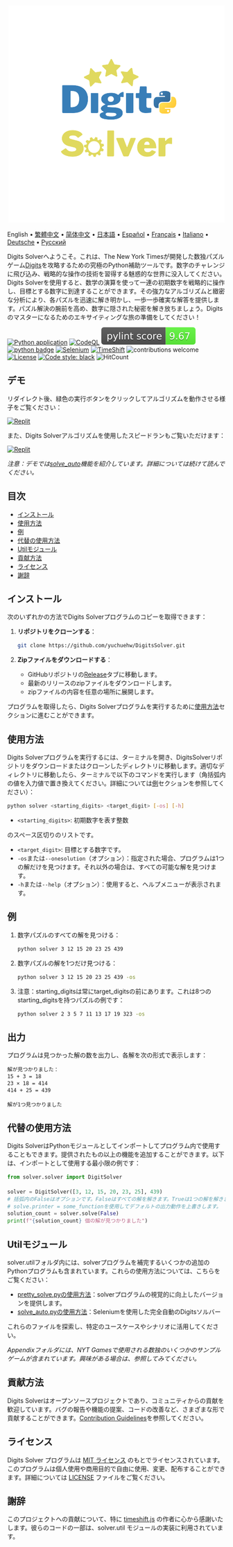 <p align="center">
    <picture>
      <img 
        src="https://raw.githubusercontent.com/yuchuehw/DigitsSolver/main/new_logo.png" 
        alt="Digits Solver アイコン"
        width="500"
       />
    </picture>
<p>

English
 • [繁體中文](README_zh-TW.md)
 • [简体中文](README_zh-CN.md)
 • [日本語](README_ja.md)
 • [Español](README_es.md)
 • [Français](README_fr.md)
 • [Italiano](README_it.md)
 • [Deutsche](README_de.md)
 • [Русский](README_ru.md)

Digits Solverへようこそ。これは、The New York Timesが開発した数独パズルゲーム[Digits](https://www.nytimes.com/games/digits)を攻略するための究極のPython補助ツールです。数字のチャレンジに飛び込み、戦略的な操作の技術を習得する魅惑的な世界に没入してください。Digits Solverを使用すると、数学の演算を使って一連の初期数字を戦略的に操作し、目標とする数字に到達することができます。その強力なアルゴリズムと緻密な分析により、各パズルを迅速に解き明かし、一歩一歩確実な解答を提供します。パズル解決の腕前を高め、数字に隠された秘密を解き放ちましょう。Digitsのマスターになるためのエキサイティングな旅の準備をしてください！

[![Python application](https://github.com/yuchuehw/DigitsSolver/actions/workflows/python-app.yml/badge.svg)](https://github.com/yuchuehw/DigitsSolver/actions/workflows/python-app.yml)
[![CodeQL](https://github.com/yuchuehw/DigitsSolver/actions/workflows/github-code-scanning/codeql/badge.svg)](https://github.com/yuchuehw/DigitsSolver/actions/workflows/github-code-scanning/codeql)
[![PyLint Score](https://raw.githubusercontent.com/yuchuehw/DigitsSolver/main/pylint_badge.svg)](pylint.out)
<br>
[![python badge](https://img.shields.io/badge/Python-3776AB?style=flat&for-the-badge&logo=python&logoColor=white)](https://www.python.org/)
[![Selenium](https://img.shields.io/badge/Selenium-grey.svg?style=flat&logo=selenium)](https://www.selenium.dev/)
[![TimeShift](https://img.shields.io/badge/TimeShift.js-grey.svg?style=flat&logo=javascript)](https://github.com/plaa/TimeShift-js)
![contributions welcome](https://img.shields.io/badge/contributions-welcome-brightgreen.svg?style=flat&color=pink)
[![License](https://img.shields.io/github/license/yuchuehw/DigitsSolver?style=flat&color=yellow)](LICENSE.md)
[![Code style: black](https://img.shields.io/badge/code%20style-black-000000.svg)](https://github.com/psf/black)
![HitCount](https://hits.dwyl.com/yuchuehw/DigitsSolver.svg?style=flat)

## デモ
リダイレクト後、緑色の実行ボタンをクリックしてアルゴリズムを動作させる様子をご覧ください：

[![Replit](https://img.shields.io/badge/DEMO-REPL.IT-purple.svg?style=flat&logo=replit)](https://replit.com/@yuchuehw/DigitsSolver)

また、Digits Solverアルゴリズムを使用したスピードランもご覧いただけます：

[![Replit](https://img.shields.io/badge/DEMO-YOUTUBE-purple.svg?style=flat&logo=youtube)](https://www.youtube.com/watch?v=se2OdZnEHHA)

*注意：デモでは[solve_auto](solveAuto.md)機能を紹介しています。詳細については続けて読んでください。*

## 目次

- [インストール](#インストール)
- [使用方法](#使用方法)
- [例](#例)
- [代替の使用方法](#代替の使用方法)
- [Utilモジュール](#utilモジュール)
- [貢献方法](#貢献方法)
- [ライセンス](#ライセンス)
- [謝辞](#謝辞)

## インストール

次のいずれかの方法でDigits Solverプログラムのコピーを取得できます：

1. **リポジトリをクローンする**：
   ```bash
   git clone https://github.com/yuchuehw/DigitsSolver.git
   ```

2. **Zipファイルをダウンロードする**：
   - GitHubリポジトリの[Release](https://github.com/yuchuehw/DigitsSolver/releases)タブに移動します。
   - 最新のリリースのzipファイルをダウンロードします。
   - zipファイルの内容を任意の場所に展開します。

プログラムを取得したら、Digits Solverプログラムを実行するために[使用方法](#使用方法)セクションに進むことができます。

## 使用方法

Digits Solverプログラムを実行するには、ターミナルを開き、DigitsSolverリポジトリをダウンロードまたはクローンしたディレクトリに移動します。適切なディレクトリに移動したら、ターミナルで以下のコマンドを実行します（角括弧内の値を入力値で置き換えてください。詳細については[例](#例)セクションを参照してください）：

```bash
python solver <starting_digits> <target_digit> [-os] [-h]
```

- `<starting_digits>`: 初期数字を表す整数

のスペース区切りのリストです。
- `<target_digit>`: 目標とする数字です。
- `-os`または`--onesolution`（オプション）：指定された場合、プログラムは1つの解だけを見つけます。それ以外の場合は、すべての可能な解を見つけます。
- `-h`または`--help`（オプション）：使用すると、ヘルプメニューが表示されます。

## 例

1. 数字パズルのすべての解を見つける：
   ```bash
   python solver 3 12 15 20 23 25 439
   ```

2. 数字パズルの解を1つだけ見つける：
   ```bash
   python solver 3 12 15 20 23 25 439 -os
   ```

3. 注意：starting_digitsは常にtarget_digitsの前にあります。これは8つのstarting_digitsを持つパズルの例です：
   ```bash
   python solver 2 3 5 7 11 13 17 19 323 -os
   ```

## 出力

プログラムは見つかった解の数を出力し、各解を次の形式で表示します：

```
解が見つかりました：
15 + 3 = 18
23 × 18 = 414
414 + 25 = 439

解が1つ見つかりました
```

## 代替の使用方法

Digits SolverはPythonモジュールとしてインポートしてプログラム内で使用することもできます。提供されたもの以上の機能を追加することができます。以下は、インポートとして使用する最小限の例です：

```python
from solver.solver import DigitSolver

solver = DigitSolver([3, 12, 15, 20, 23, 25], 439)
# 括弧内のFalseはオプションです。Falseはすべての解を解きます。Trueは1つの解を解きます。
# solve.printer = some_functionを使用してデフォルトの出力動作を上書きします。
solution_count = solver.solve(False)
print(f"{solution_count} 個の解が見つかりました")
```

## Utilモジュール

solver.utilフォルダ内には、solverプログラムを補完するいくつかの追加のPythonプログラムも含まれています。これらの使用方法については、こちらをご覧ください：

- [pretty_solve.pyの使用方法](prettySolve.md)：solverプログラムの視覚的に向上したバージョンを提供します。
- [solve_auto.pyの使用方法](solveAuto.md)：Seleniumを使用した完全自動のDigitsソルバー

これらのファイルを探索し、特定のユースケースやシナリオに活用してください。

*Appendixフォルダには、NYT Gamesで使用される数独のいくつかのサンプルゲームが含まれています。興味がある場合は、参照してみてください。*

## 貢献方法

Digits Solverはオープンソースプロジェクトであり、コミュニティからの貢献を歓迎しています。バグの報告や機能の提案、コードの改善など、さまざまな形で貢献することができます。[Contribution Guidelines](CONTRIBUTING.md)を参照してください。

## ライセンス

Digits Solver プログラムは [MIT ライセンス](https://choosealicense.com/licenses/mit/) のもとでライセンスされています。このプログラムは個人使用や商用目的で自由に使用、変更、配布することができます。詳細については [LICENSE](LICENSE.md) ファイルをご覧ください。

## 謝辞

このプロジェクトへの貢献について、特に [timeshift.js](https://github.com/plaa/TimeShift-js) の作者に心から感謝いたします。彼らのコードの一部は、solver.util モジュールの実装に利用されています。
